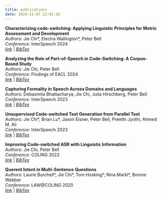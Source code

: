 ```yaml
---
title: publications
date: 2024-11-07 22:01:34
---
```

**Characterizing code-switching: Applying Linguistic Principles for Metric Assessment and Development**  
   *Authors:* Jie Chi*, Electra Wallington*, Peter Bell  
   *Conference:* InterSpeech 2024  
   *[link](https://www.isca-archive.org/interspeech_2024/chi24_interspeech.pdf)* | *[BibTex](https://www.isca-archive.org/interspeech_2024/chi24_interspeech.html#)*

**Analyzing the Role of Part-of-Speech in Code-Switching: A Corpus-Based Study**  
   *Authors:* Jie Chi, Peter Bell  
   *Conference:* Findings of EACL 2024  
   *[link](https://aclanthology.org/2024.findings-eacl.120.pdf)* | *[BibTex](https://aclanthology.org/2024.findings-eacl.120.bib#)*

**Capturing Formality in Speech Across Domains and Languages**  
   *Authors:* Debasmita Bhattacharya, Jie Chi, Julia Hirschberg, Peter Bell  
   *Conference:* InterSpeech 2023  
   *[link](https://www.isca-archive.org/interspeech_2023/bhattacharya23_interspeech.pdf)* | *[BibTex](https://www.isca-archive.org/interspeech_2023/bhattacharya23_interspeech.html#)*

**Unsupervised Code-switched Text Generation from Parallel Text**  
   *Authors:* Jie Chi*, Brian Lu*, Jason Eisner, Peter Bell, Preethi Jyothi, Ahmed M. Ali  
   *Conference:* InterSpeech 2023  
   *[link](https://www.isca-archive.org/interspeech_2023/chi23_interspeech.pdf)* | *[BibTex](https://isca-archive.org/interspeech_2023/chi23_interspeech.html#)*

**Improving Code-switched ASR with Linguistic Information**  
   *Authors:* Jie Chi, Peter Bell  
   *Conference:* COLING 2022  
   *[link](https://aclanthology.org/2022.coling-1.627.pdf)* | *[BibTex](https://aclanthology.org/2022.coling-1.627/)*

**Querent Intent in Multi-Sentence Questions**  
   *Authors:* Laurie Burchell*, Jie Chi*, Tom Hosking*, Nina Markl*, Bonnie Webber  
   *Conference:* LAW@COLING 2020  
   *[link](https://aclanthology.org/2020.law-1.13.pdf)* | *[BibTex](https://aclanthology.org/2020.law-1.13.bib)*
